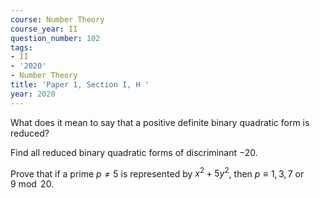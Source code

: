 ```yaml
---
course: Number Theory
course_year: II
question_number: 102
tags:
- II
- '2020'
- Number Theory
title: 'Paper 1, Section I, H '
year: 2020
---
```




What does it mean to say that a positive definite binary quadratic form is reduced?

Find all reduced binary quadratic forms of discriminant $-20$.

Prove that if a prime $p \neq 5$ is represented by $x^{2}+5 y^{2}$, then $p \equiv 1,3,7$ or $9 \bmod 20$.